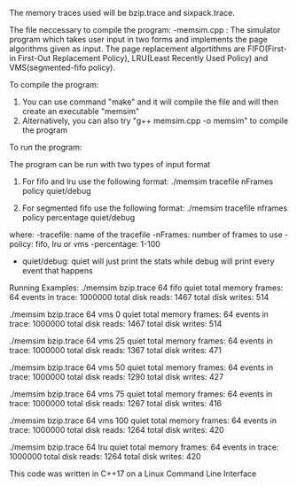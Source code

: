 The memory traces used will be bzip.trace and sixpack.trace.

The file neccessary to compile the program:
-memsim.cpp : The simulator program which takes user input in two forms and implements the page algorithms given as input.
The page replacement algortithms are FIFO(First-in First-Out Replacement Policy), LRU(Least Recently Used Policy) and VMS(segmented-fifo policy).

To compile the program:
1. You can use command "make" and it will compile the file and will then create an executable "memsim"
2. Alternatively, you can also try "g++ memsim.cpp -o memsim" to compile the program

To run the program:

The program can be run with two types of input format
1. For fifo and lru use the following format:
./memsim tracefile nFrames policy quiet/debug

2. For segmented fifo use the following format:
./memsim tracefile nframes policy percentage quiet/debug

where:
-tracefile: name of the tracefile
-nFrames: number of frames to use
-policy: fifo, lru or vms
-percentage: 1-100
- quiet/debug: quiet will just print the stats while debug will print every event that happens

Running Examples:
./memsim bzip.trace 64 fifo quiet
total memory frames: 64
events in trace: 1000000
total disk reads: 1467
total disk writes: 514

./memsim bzip.trace 64 vms 0 quiet
total memory frames: 64
events in trace: 1000000
total disk reads: 1467
total disk writes: 514

./memsim bzip.trace 64 vms 25 quiet
total memory frames: 64
events in trace: 1000000
total disk reads: 1367
total disk writes: 471

./memsim bzip.trace 64 vms 50 quiet
total memory frames: 64
events in trace: 1000000
total disk reads: 1290
total disk writes: 427

./memsim bzip.trace 64 vms 75 quiet
total memory frames: 64
events in trace: 1000000
total disk reads: 1267
total disk writes: 416

./memsim bzip.trace 64 vms 100 quiet
total memory frames: 64
events in trace: 1000000
total disk reads: 1264
total disk writes: 420

./memsim bzip.trace 64 lru quiet
total memory frames: 64
events in trace: 1000000
total disk reads: 1264
total disk writes: 420

This code was written in C++17 on a Linux Command Line Interface

